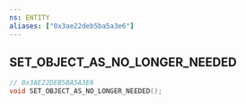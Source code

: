 ```yaml
---
ns: ENTITY
aliases: ["0x3ae22deb5ba5a3e6"]
---
```

## SET_OBJECT_AS_NO_LONGER_NEEDED

```c
// 0x3AE22DEB5BA5A3E6
void SET_OBJECT_AS_NO_LONGER_NEEDED();
```
